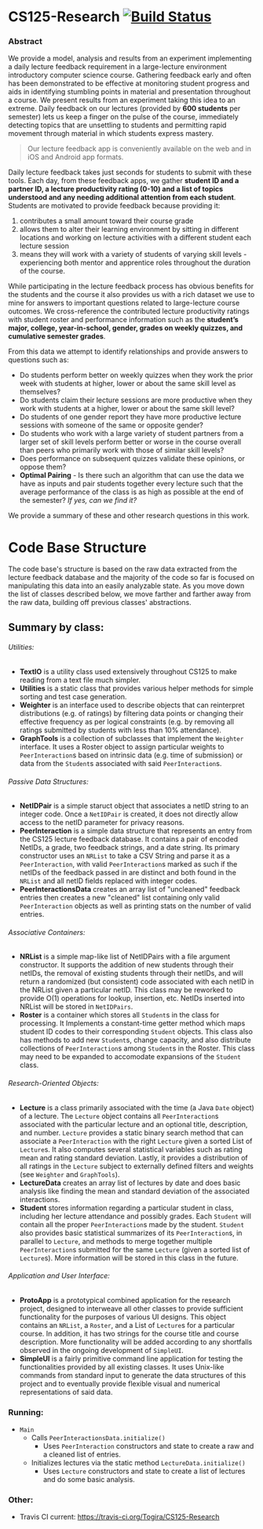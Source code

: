 # CS125-Research [![Build Status](https://travis-ci.org/Togira/CS125-Research.svg?branch=develop)](https://travis-ci.org/Togira/CS125-Research)

### Abstract
We provide a model, analysis and results from an experiment implementing a daily lecture feedback requirement in a large-lecture environment introductory computer science course. Gathering feedback early and often has been demonstrated to be effective at monitoring student progress and aids in identifying stumbling points in material and presentation throughout a course. We present results from an experiment taking this idea to an extreme. Daily feedback on our lectures (provided by **600 students** per semester) lets us keep a finger on the pulse of the course, immediately detecting topics that are unsettling to students and permitting rapid movement through material in which students express mastery.

> Our lecture feedback app is conveniently available on the web and in iOS and Android app formats.

Daily lecture feedback takes just seconds for students to submit with these tools. Each day, from these feedback apps, we gather **student ID and a partner ID, a lecture productivity rating (0-10) and a list of topics understood and any needing additional attention from each student**. Students are motivated to provide feedback because providing it: 

1. contributes a small amount toward their course grade
2. allows them to alter their learning environment by sitting in different locations and working on lecture activities with a different student each lecture session
3. means they will work with a variety of students of varying skill levels - experiencing both mentor and apprentice roles throughout the duration of the course.
	
While participating in the lecture feedback process has obvious benefits for the students and the course it also provides us with a rich dataset we use to mine for answers to important questions related to large-lecture course outcomes. We cross-reference the contributed lecture productivity ratings with student roster and performance information such as the **student’s major, college, year-in-school, gender, grades on weekly quizzes, and cumulative semester grades**.

From this data we attempt to identify relationships and provide answers to questions such as:

* Do students perform better on weekly quizzes when they work the prior week with students at higher, lower or about the same skill level as themselves?
* Do students claim their lecture sessions are more productive when they work with students at a higher, lower or about the same skill level?
* Do students of one gender report they have more productive lecture sessions with someone of the same or opposite gender?
* Do students who work with a large variety of student partners from a larger set of skill levels perform better or worse in the course overall than peers who primarily work with those of similar skill levels?
* Does performance on subsequent quizzes validate these opinions, or oppose them?
* **Optimal Pairing** - Is there such an algorithm that can use the data we have as inputs and pair students together every lecture such that the average performance of the class is as high as possible at the end of the semester? _If yes, can we find it?_

We provide a summary of these and other research questions in this work.


# Code Base Structure
The code base's structure is based on the raw data extracted from the lecture feedback database and the majority of the code so far is focused on manipulating this data into an easily analyzable state.  As you move down the list of classes described below, we move farther and farther away from the raw data, building off previous classes' abstractions.

## Summary by class:

###### Utilities:
* **TextIO** is a utility class used extensively throughout CS125 to make reading from a text file much simpler.
* **Utilities** is a static class that provides various helper methods for simple sorting and test case generation.
* **Weighter** is an interface used to describe objects that can reinterpret distributions (e.g. of ratings) by filtering
data points or changing their effective frequency as per logical constraints (e.g. by removing all ratings submitted by students with less than 10% attendance).
* **GraphTools** is a collection of subclasses that implement the `Weighter` interface. It uses a Roster object to assign particular weights to `PeerInteraction`s based on intrinsic data (e.g. time of submission) or data from the `Student`s associated with said `PeerInteraction`s.

###### Passive Data Structures:
* **NetIDPair** is a simple staruct object that associates a netID string to an integer code. Once a `NetIDPair` is created, it does not directly allow access to the netID parameter for privacy reasons.
* **PeerInteraction** is a simple data structure that represents an entry from the CS125 lecture feedback database. It contains a pair of encoded NetIDs, a grade, two feedback strings, and a date string. Its primary constructor uses an `NRList` to take a CSV String and parse it as a `PeerInteraction`, with valid `PeerInteraction`s marked as such if the netIDs of the feedback passed in are distinct and both found in the `NRList` and all netID fields replaced with integer codes.
* **PeerInteractionsData** creates an array list of "uncleaned" feedback entries then creates a new "cleaned" list containing only valid `PeerInteraction` objects as well as printing stats on the number of valid entries.

###### Associative Containers:
* **NRList** is a simple map-like list of NetIDPairs with a file argument constructor. It supports the addition of new students through their netIDs, the removal of existing students through their netIDs, and will return a randomized (but consistent) code associated with each netID in the NRList given a particular netID. This class may be reworked to provide O(1) operations for lookup, insertion, etc. NetIDs inserted into NRList will be stored in `NetIDPairs`.
* **Roster** is a container which stores all `Student`s in the class for processing. It Implements a constant-time getter method which maps student ID codes to their corresponding `Student` objects. This class also has methods to add new `Student`s, change capacity, and also distribute collections of `PeerInteraction`s among `Student`s in the Roster. This class may need to be expanded to accomodate expansions of the `Student` class.

###### Research-Oriented Objects:
* **Lecture** is a class primarily associated with the time (a Java `Date` object) of a lecture. The `Lecture` object contains all `PeerInteraction`s associated with the particular lecture and an optional title, description, and number. `Lecture` provides a static binary search method that can associate a `PeerInteraction` with the right `Lecture` given a sorted List of `Lecture`s. It also computes several statistical variables such as rating mean and rating standard deviation. Lastly, it provides a distribution of all ratings in the `Lecture` subject to externally defined filters and weights (see `Weighter` and `GraphTools`).
* **LectureData** creates an array list of lectures by date and does basic analysis like finding the mean and standard deviation of the associated interactions.
* **Student** stores information regarding a particular student in class, including her lecture attendance and possibly grades. Each `Student` will contain all the proper `PeerInteraction`s made by the student. `Student` also provides basic statistical summarizes of its `PeerInteraction`s, in parallel to `Lecture`, and methods to merge together multiple `PeerInteraction`s submitted for the same `Lecture` (given a sorted list of `Lecture`s). More information will be stored in this class in the future.

###### Application and User Interface:
* **ProtoApp** is a prototypical combined application for the research project, designed to interweave all other classes to provide sufficient functionality for the purposes of various UI designs. This object contains an `NRList`, a `Roster`, and a List of `Lecture`s for a particular course. In addition, it has two strings for the course title and course description. More functionality will be added according to any shortfalls observed in the ongoing development of `SimpleUI`.
* **SimpleUI** is a fairly primitive command line application for testing the functionalities provided by all existing classes. It uses Unix-like commands from standard input to generate the data structures of this project and to eventually provide flexible visual and numerical representations of said data.

### Running:
* `Main`
	* Calls `PeerInteractionsData.initialize()`
		* Uses `PeerInteraction` constructors and state to create a raw and a cleaned list of entries.
	* Initializes lectures via the static method `LectureData.initialize()`
	 	* Uses `Lecture` constructors and state to create a list of lectures and do some basic analysis.

	
### Other:
* Travis CI current: https://travis-ci.org/Togira/CS125-Research
